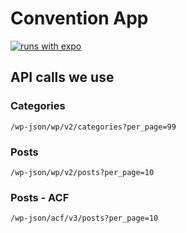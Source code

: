 # Convention App

[![runs with expo](https://img.shields.io/badge/Runs%20with%20Expo-000.svg?style=flat-square&logo=EXPO&labelColor=f3f3f3&logoColor=000)](https://expo.io/)

## API calls we use

### Categories

```plain
/wp-json/wp/v2/categories?per_page=99
```

### Posts

```plain
/wp-json/wp/v2/posts?per_page=10
```

### Posts - ACF

```plain
/wp-json/acf/v3/posts?per_page=10
```
